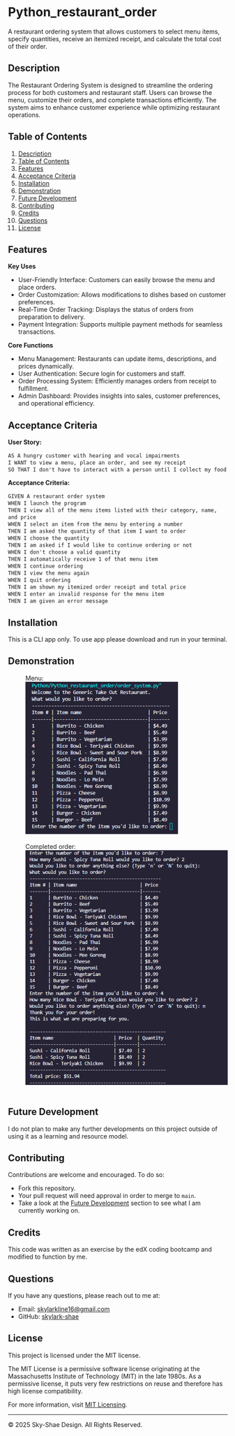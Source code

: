 # Python_restaurant_order
A  restaurant ordering system that allows customers to select menu items, specify quantities, receive an itemized receipt, and calculate the total cost of their order.

## Description
The Restaurant Ordering System is designed to streamline the ordering process for both customers and restaurant staff. Users can browse the menu, customize their orders, and complete transactions efficiently. The system aims to enhance customer experience while optimizing restaurant operations.

## Table of Contents
1. [Description](#description)
2. [Table of Contents](#table-of-contents)
3. [Features](#features)
4. [Acceptance Criteria](#acceptance-criteria)
4. [Installation](#installation)
5. [Demonstration](#demonstration)
7. [Future Development](#future-development)
8. [Contributing](#contributing)
9. [Credits](#credits)
10. [Questions](#questions)
11. [License](#license)

## Features
**Key Uses**
- User-Friendly Interface: Customers can easily browse the menu and place orders.
- Order Customization: Allows modifications to dishes based on customer preferences.
- Real-Time Order Tracking: Displays the status of orders from preparation to delivery.
- Payment Integration: Supports multiple payment methods for seamless transactions.

**Core Functions**
- Menu Management: Restaurants can update items, descriptions, and prices dynamically.
- User Authentication: Secure login for customers and staff.
- Order Processing System: Efficiently manages orders from receipt to fulfillment.
- Admin Dashboard: Provides insights into sales, customer preferences, and operational efficiency.

## Acceptance Criteria
**User Story:**
```text
AS A hungry customer with hearing and vocal impairments
I WANT to view a menu, place an order, and see my receipt
SO THAT I don't have to interact with a person until I collect my food
```

**Acceptance Criteria:**
```text
GIVEN A restaurant order system
WHEN I launch the program
THEN I view all of the menu items listed with their category, name, and price
WHEN I select an item from the menu by entering a number
THEN I am asked the quantity of that item I want to order
WHEN I choose the quantity
THEN I am asked if I would like to continue ordering or not
WHEN I don't choose a valid quantity
THEN I automatically receive 1 of that menu item
WHEN I continue ordering
THEN I view the menu again
WHEN I quit ordering
THEN I am shown my itemized order receipt and total price
WHEN I enter an invalid response for the menu item
THEN I am given an error message
```

## Installation
This is a CLI app only. To use app please download and run in your terminal.

## Demonstration
   <div style="margin-left: 40px;">
   Menu:<br/>
   <img src="assets/menu.png" alt="Desktop demonstration video" width="350"/>
   </div>
   <br/>

   <div style="margin-left: 40px;">
   Completed order:<br/>
   <img src="assets/complete_order.png" alt="Screenshot" width="500"/>
   </div>
   <br/>

## Future Development
I do not plan to make any further developments on this project outside of using it as a learning and resource model.

## Contributing
Contributions are welcome and encouraged. To do so:
- Fork this repository.  
- Your pull request will need approval in order to merge to `main`.  
- Take a look at the [Future Development](#future-development) section to see what I am currently working on.

## Credits
This code was written as an exercise by the edX coding bootcamp and modified to function by me.

## Questions
If you have any questions, please reach out to me at:
- Email: [skylarkline16@gmail.com](mailto:skylarkline16@gmail.com)
- GitHub: [skylark-shae](https://github.com/skylark-shae)

## License

This project is licensed under the MIT license.

The MIT License is a permissive software license originating at the Massachusetts Institute of Technology (MIT) in the late 1980s. As a permissive license, it puts very few restrictions on reuse and therefore has high license compatibility.

For more information, visit [MIT Licensing](https://choosealicense.com/licenses/mit/).

---

© 2025 Sky-Shae Design. All Rights Reserved.
